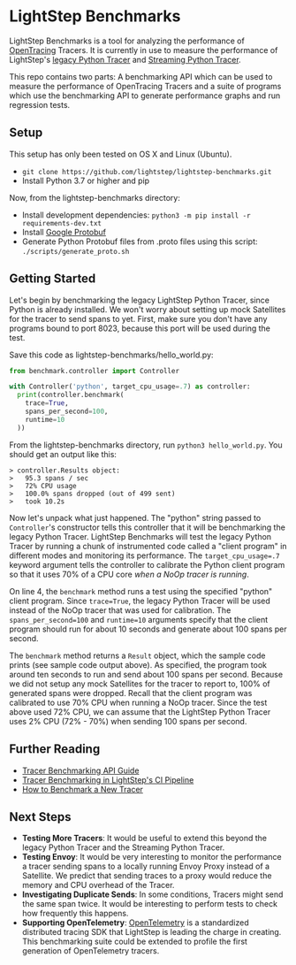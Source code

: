 # LightStep Benchmarks

LightStep Benchmarks is a tool for analyzing the performance of [OpenTracing](https://opentracing.io/) Tracers. It is currently in use to measure the performance of LightStep's [legacy Python Tracer](https://github.com/lightstep/lightstep-tracer-python) and [Streaming Python Tracer](https://github.com/lightstep/lightstep-tracer-cpp).

This repo contains two parts: A benchmarking API which can be used to measure the performance of OpenTracing Tracers and a suite of programs which use the benchmarking API to generate performance graphs and run regression tests.

## Setup

This setup has only been tested on OS X and Linux (Ubuntu).

- `git clone https://github.com/lightstep/lightstep-benchmarks.git`
- Install Python 3.7 or higher and pip

Now, from the lightstep-benchmarks directory:

- Install development dependencies: `python3 -m pip install -r requirements-dev.txt`
- Install [Google Protobuf](https://github.com/protocolbuffers/protobuf/releases)
- Generate Python Protobuf files from .proto files using this script: `./scripts/generate_proto.sh`

## Getting Started

Let's begin by benchmarking the legacy LightStep Python Tracer, since Python is already installed. We won't worry about setting up mock Satellites for the tracer to send spans to yet. First, make sure you don't have any programs bound to port 8023, because this port will be used during the test.

Save this code as lightstep-benchmarks/hello_world.py:

```python
from benchmark.controller import Controller

with Controller('python', target_cpu_usage=.7) as controller:
  print(controller.benchmark(
    trace=True,
    spans_per_second=100,
    runtime=10
  ))
```

From the lightstep-benchmarks directory, run `python3 hello_world.py`. You should get an output like this:

```
> controller.Results object:
>   95.3 spans / sec
>   72% CPU usage
>   100.0% spans dropped (out of 499 sent)
>   took 10.2s
```

Now let's unpack what just happened. The "python" string passed to `Controller`'s constructor tells this controller that it will be benchmarking the legacy Python Tracer. LightStep Benchmarks will test the legacy Python Tracer by running a chunk of instrumented code called a "client program" in different modes and monitoring its performance. The `target_cpu_usage=.7` keyword argument tells the controller to calibrate the Python client program so that it uses 70% of a CPU core _when a NoOp tracer is running_.

On line 4, the `benchmark` method runs a test using the specified "python" client program. Since `trace=True`, the legacy Python Tracer will be used instead of the NoOp tracer that was used for calibration. The `spans_per_second=100` and `runtime=10` arguments specify that the client program should run for about 10 seconds and generate about 100 spans per second.

The `benchmark` method returns a `Result` object, which the sample code prints (see sample code output above). As specified, the program took around ten seconds to run and send about 100 spans per second. Because we did not setup any mock Satellites for the tracer to report to, 100% of generated spans were dropped. Recall that the client program was calibrated to use 70% CPU when running a NoOp tracer. Since the test above used 72% CPU, we can assume that the LightStep Python Tracer uses 2% CPU (72% - 70%) when sending 100 spans per second.

## Further Reading

- [Tracer Benchmarking API Guide](./docs/api.md)
- [Tracer Benchmarking in LightStep's CI Pipeline](./docs/ci.md)
- [How to Benchmark a New Tracer](./docs/adding_tracers.md)

## Next Steps

- **Testing More Tracers**: It would be useful to extend this beyond the legacy Python Tracer and the Streaming Python Tracer.
- **Testing Envoy**: It would be very interesting to monitor the performance a tracer sending spans to a locally running Envoy Proxy instead of a Satellite. We predict that sending traces to a proxy would reduce the memory and CPU overhead of the Tracer.
- **Investigating Duplicate Sends**: In some conditions, Tracers might send the same span twice. It would be interesting to perform tests to check how frequently this happens.
- **Supporting OpenTelemetry**: [OpenTelemetry](https://opentelemetry.io/) is a standardized distributed tracing SDK that LightStep is leading the charge in creating. This benchmarking suite could be extended to profile the first generation of OpenTelemetry tracers.
